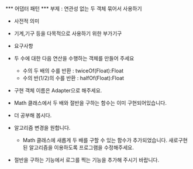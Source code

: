 *** 어댑터 패턴 ***
부제 : 연관성 없는 두 객체 묶어서 사용하기

* 사전적 의미
 - 기계,기구 등을 다목적으로 사용하기 위한 부가기구
 
* 요구사항

 - 두 수에 대한 다음 연산을 수행하는 객체를 만들어 주세요
   - 수의 두 배의 수를 반환 : twiceOf(Float):Float
   - 수의 반(1/2)의 수를 반환 : halfOf(Float):Float
   
 - 구현 객체 이름은 Adapter으로 해주세요.
 
 - Math 클래스에서 두 배와 절반을 구하는 함수는 이미 구현되어있습니다.

* 더 공부해 봅시다.
 - 알고리즘 변경을 원합니다.
   - Math 클래스에 새롭게 두 배를 구할 수 있는 함수가 추가되었습니다.
     새로구현된 알고리즘을 이용하도록 프로그램을 수정해주세요.
 
 - 절반을 구하는 기능에서 로그를 찍는 기능을 추가해 주시기 바랍니다.